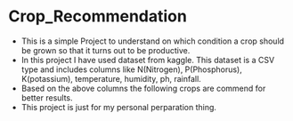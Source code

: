 # Crop_Recommendation

- This is a simple Project to understand on which condition a crop should be grown so that it turns out to be productive.
- In this project I have used dataset from kaggle. This dataset is a CSV type and includes columns like N(Nitrogen), P(Phosphorus), K(potassium), temperature, humidity, ph,      rainfall.
- Based on the above columns the following crops are commend for better results.
- This project is just for my personal perparation thing.
